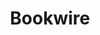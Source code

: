 ---
title: Bookwire
member_url: https://www.bookwire.net/
geographies: ["Germany", "Brasil", "France", "England", "Mexico", "Spain", "USA"]
based: ["Germany"]
ig: ["interest group"] 
services: ["services provided"] 
tags: ["members"]
categories: ["Ebook distributors"]
summary: "the largest ebook distributor in Germany."
press:
active: true
layout: post
showReadTime: false
showDate: false
permalink: ""
date: 
featureImage: "https://media.licdn.com/dms/image/C4D0BAQEyCeDmHDJD-Q/company-logo_200_200/0/1563635786170/bookwire_gmbh_logo?e=2147483647&v=beta&t=vltbMesg0LQoawd3GpeKtnCLRuT34ZDUYlIVOGcVCRo"
--- 